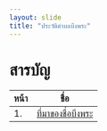 ```yaml
---
layout: slide
title: "ประวัติตำบลบึงพระ"
---
```

# สารบัญ
หน้า | ชื่อ
----- | -------
1. | [ที่มาของชื่อบึงพระ](#2)
